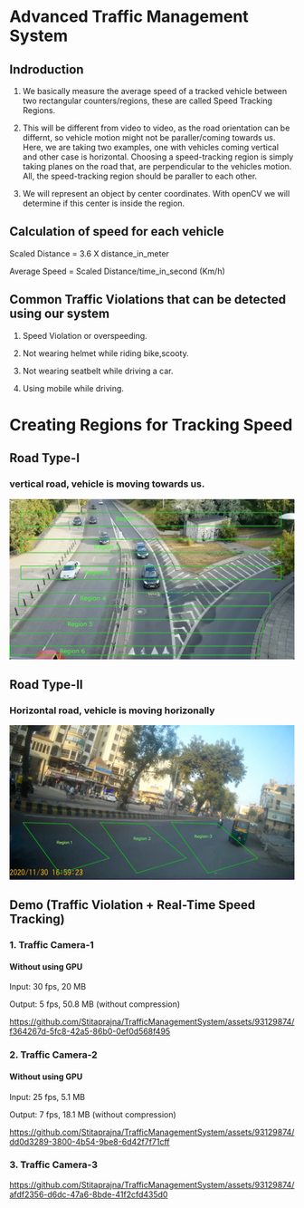 # Advanced Traffic Management System 

## Indroduction

1. We basically measure the average speed of a tracked vehicle between two rectangular counters/regions, these are called Speed Tracking Regions. 


2. This will be different from video to video, as the road orientation can be differnt, so vehicle motion might not be paraller/coming towards us. Here, we are taking two examples, one    with vehicles coming vertical and other case is horizontal. Choosing a speed-tracking region is simply taking planes on the road that, are perpendicular to the vehicles motion. All,    the speed-tracking region should be paraller to each other.


3. We will represent an object by center coordinates. With openCV we will determine if this center is inside the region.


## Calculation of speed for each vehicle

   Scaled Distance = 3.6 X distance_in_meter
   
   Average Speed  = Scaled Distance/time_in_second (Km/h) 
   
## Common Traffic Violations that can be detected using our system

1. Speed Violation or overspeeding.
   
2. Not wearing helmet while riding bike,scooty.
   
3. Not wearing seatbelt while driving a car.

4. Using mobile while driving.
   
# Creating Regions for Tracking Speed 
   ## Road Type-I
   
   ### vertical road, vehicle is moving towards us.
   ![](https://github.com/Stitaprajna/TrafficManagementSystem/blob/main/screenshots/speed-tracking-region-1.jpg)


## Road Type-II

   ### Horizontal road, vehicle is moving horizonally
   ![](https://github.com/Stitaprajna/TrafficManagementSystem/blob/main/screenshots/speed-tracking-region-2.jpg)


## Demo (Traffic Violation + Real-Time Speed Tracking)

### 1. Traffic Camera-1

#### Without using GPU

Input: 30 fps, 20 MB

Output: 5 fps, 50.8 MB (without compression)

https://github.com/Stitaprajna/TrafficManagementSystem/assets/93129874/f364267d-5fc8-42a5-86b0-0ef0d568f495

### 2. Traffic Camera-2

#### Without using GPU

Input: 25 fps, 5.1 MB

Output: 7 fps, 18.1 MB (without compression)

https://github.com/Stitaprajna/TrafficManagementSystem/assets/93129874/dd0d3289-3800-4b54-9be8-6d42f7f71cff

### 3. Traffic Camera-3

https://github.com/Stitaprajna/TrafficManagementSystem/assets/93129874/afdf2356-d6dc-47a6-8bde-41f2cfd435d0



